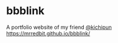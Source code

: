 # bbblink

A portfolio website of my friend [@kichipun](https://dribbble.com/kichipun)  
https://mrredbit.github.io/bbblink/
